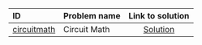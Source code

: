 | ID | Problem name | Link to solution |
|:---|:---|:---:|
| [circuitmath](https://open.kattis.com/problems/circuitmath) | Circuit Math | [Solution](https://github.com/versenyi98/kattis-solutions/tree/main/solutions/circuitmath)|
